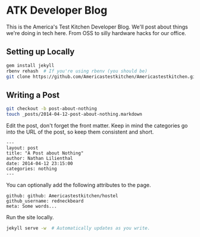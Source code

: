 # ATK Developer Blog

This is the America's Test Kitchen Developer Blog. We'll post about things we're doing in tech here. From OSS to silly hardware hacks for our office.

## Setting up Locally

```sh
gem install jekyll
rbenv rehash  # If you're using rbenv (you should be)
git clone https://github.com/Americastestkitchen/Americastestkitchen.github.io
```

## Writing a Post

```sh
git checkout -b post-about-nothing
touch _posts/2014-04-12-post-about-nothing.markdown
```

Edit the post, don't forget the front matter. Keep in mind the categories go into the URL of the post, so keep them consistent and short.
```
---
layout: post
title: "A Post about Nothing"
author: Nathan Lilienthal
date: 2014-04-12 23:15:00
categories: nothing
---
```

You can optionally add the following attributes to the page.

```
github: github: Americastestkitchen/hostel
github_username: redneckbeard
meta: Some words...
```

Run the site locally.

```sh
jekyll serve -w  # Automatically updates as you write.
```